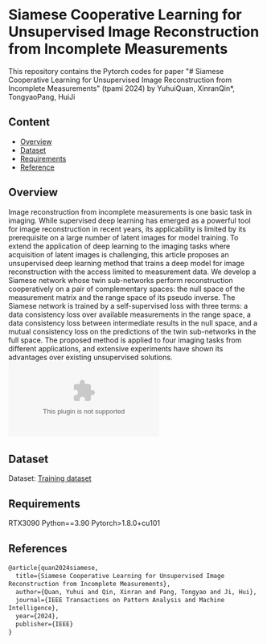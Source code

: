 # Siamese Cooperative Learning for Unsupervised Image Reconstruction from Incomplete Measurements
This repository contains the Pytorch codes for paper "# Siamese Cooperative Learning for Unsupervised Image Reconstruction from Incomplete Measurements" (tpami 2024) 
by YuhuiQuan, XinranQin*, TongyaoPang, HuiJi

## Content
* [Overview](#Overview)
* [Dataset](#Dataset)
* [Requirements](#Requirements)
* [Reference](#Reference)

## Overview
Image reconstruction from incomplete measurements is one basic task in imaging. While supervised deep learning has emerged as a powerful tool for image reconstruction in recent years, its applicability is limited by its prerequisite on a large number of latent images for model training. To extend the application of deep learning to the imaging tasks where acquisition of latent images is challenging, this article proposes an unsupervised deep learning method that trains a deep model for image reconstruction with the access limited to measurement data. We develop a Siamese network whose twin sub-networks perform reconstruction cooperatively on a pair of complementary spaces: the null space of the measurement matrix and the range space of its pseudo inverse. The Siamese network is trained by a self-supervised loss with three terms: a data consistency loss over available measurements in the range space, a data consistency loss between intermediate results in the null space, and a mutual consistency loss on the predictions of the twin sub-networks in the full space. The proposed method is applied to four imaging tasks from different applications, and extensive experiments have shown its advantages over existing unsupervised solutions.
![image](https://github.com/XinranQin/SIAMNet/blob/main/images/Model.eps)

## Dataset
Dataset: [Training dataset](https://drive.google.com/drive/folders/1Vl0B0TZbwZwB590V8A2ipEAK-UjyNESi?usp=sharing "悬停显示")  
 
## Requirements
RTX3090 Python==3.90 Pytorch>1.8.0+cu101


## References

```
@article{quan2024siamese,
  title={Siamese Cooperative Learning for Unsupervised Image Reconstruction from Incomplete Measurements},
  author={Quan, Yuhui and Qin, Xinran and Pang, Tongyao and Ji, Hui},
  journal={IEEE Transactions on Pattern Analysis and Machine Intelligence},
  year={2024},
  publisher={IEEE}
}
```
